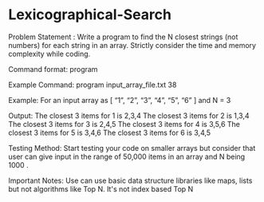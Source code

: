 # Lexicographical-Search

Problem Statement : Write a program to find the N closest strings (not numbers) for each string in an array. Strictly consider the time and memory complexity while coding.

Command format: program

Example Command: program input_array_file.txt 38

Example: For an input array as [ “1”, “2”, “3”, “4”, “5”, “6” ] and N = 3

Output: The closest 3 items for 1 is 2,3,4 The closest 3 items for 2 is 1,3,4 The closest 3 items for 3 is 2,4,5 The closest 3 items for 4 is 3,5,6 The closest 3 items for 5 is 3,4,6 The closest 3 items for 6 is 3,4,5

Testing Method: Start testing your code on smaller arrays but consider that user can give input in the range of 50,000 items in an array and N being 1000 .

Important Notes:
Use can use basic data structure libraries like maps, lists but not algorithms like Top N. It's not index based Top N
